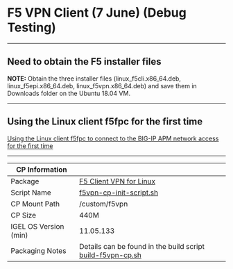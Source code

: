 # F5 VPN Client (7 June) (Debug Testing)

-----

## Need to obtain the F5 installer files

**NOTE:** Obtain the three installer files (linux_f5cli.x86_64.deb, linux_f5epi.x86_64.deb, linux_f5vpn.x86_64.deb) and save them in Downloads folder on the Ubuntu 18.04 VM.

-----

## Using the Linux client f5fpc for the first time

[Using the Linux client f5fpc to connect to the BIG-IP APM network access for the first time](https://support.f5.com/csp/article/K47922841)

-----

|  CP Information |            |
|-----------------|------------|
| Package | [F5 Client VPN for Linux](https://techdocs.f5.com/kb/en-us/products/big-ip_apm/manuals/product/apm-client-configuration-13-0-0/4.html) |
| Script Name | [f5vpn-cp-init-script.sh](build/f5vpn-cp-init-script.sh) |
| CP Mount Path | /custom/f5vpn |
| CP Size | 440M |
| IGEL OS Version (min) | 11.05.133 |
| Packaging Notes | Details can be found in the build script [build-f5vpn-cp.sh](build/build-f5vpn-cp.sh) |
